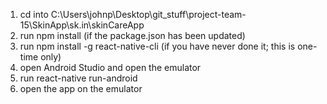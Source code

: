 1. cd into C:\Users\johnp\Desktop\git_stuff\project-team-15\SkinApp\sk.in\skinCareApp
2. run npm install (if the package.json has been updated)
3. run npm install -g react-native-cli (if you have never done it; this is one-time only)
4. open Android Studio and open the emulator
5. run react-native run-android 
6. open the app on the emulator
